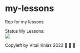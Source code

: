 # my-lessons
Rep for my lessons

Status My Lessons:<br>
<img src="https://github.com/vitalikniaz/my-lessons/workflows/CI/badge.svg?branch=main"><br>

Copyleft by Vitali Kniaz 2022 :see_no_evil: :hear_no_evil: :speak_no_evil:
